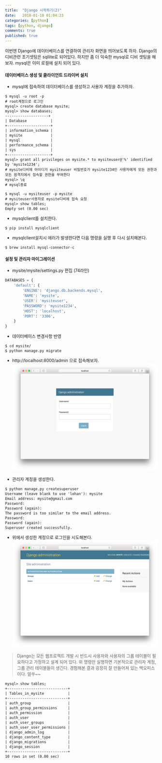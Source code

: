 ```yaml
---
title:  "Django 시작하기(2)"
date:   2018-01-10 01:04:23
categories: [python]
tags: [python, django]
comments: true
published: true
---
```


이번엔 Django에 데이터베이스를 연결하여 관리자 화면을 띄어보도록 하자. Django의 디비관련 초기셋팅은 sqllite로 되어있다. 하지만 좀 더 익숙한 mysql로 디비 셋팅을 해보자. mysql은 이미 로컬에 설치 되어 있다. 

#### __데이터베이스 생성 및 클라이언트 드라이버 설치__
+ mysql에 접속하여 데이터베이스를 생성하고 사용자 계정을 추가하자.
```
$ mysql -u root -p
# root계정으로 로그인
mysql> create database mysite;
mysql> show databases;
--------------------+
| Database           |
+--------------------+
| information_schema |
| mysite             |
| mysql              |
| performance_schema |
| sys                |
+--------------------+    
mysql> grant all privileges on mysite.* to mysiteuser@'%' identified by 'mysite1234';
# mysite디비에 아이디가 mysiteuser 비밀번호가 mysite1234인 사용자에게 모든 권한과 모든 원격지에서 접속할 권한을 부여한다
mysql> \q
# mysql종료
```
```
$ mysql -u mysiteuser -p mysite
# mysiteuser사용자로 mysite디비에 접속 요청
mysql> show tables;
Empty set (0.00 sec)
```

+ mysqlclient를 설치한다.
```
$ pip install mysqlclient
```

+ mysqlclient설치시 에러가 발생한다면 다음 명령을 실행 후 다시 설치해본다.
```
$ brew install mysql-connector-c
```

#### __설정 및 관리자 마이그레이션__

+ mysite/mysite/settings.py 편집 (74라인)
```python
DATABASES = {
    'default': {
        'ENGINE': 'django.db.backends.mysql',
        'NAME': 'mysite',
        'USER': 'mysiteuser',
        'PASSWORD': 'mysite1234',
        'HOST': 'localhost',
        'PORT': '3306',
    }
}
```

+ 데이터베이스 변경사항 반영
~~~
$ cd mysite/
$ python manage.py migrate
~~~

+ http://localhost:8000/admin 으로 접속해보자.
![관리자](/images/20180110/01.jpg)

+ 관리자 계정을 생성한다.
~~~
$ python manage.py createsuperuser
Username (leave blank to use 'lohan'): mysite
Email address: mysite@gmail.com
Password: 
Password (again): 
The password is too similar to the email address.
Password: 
Password (again): 
Superuser created successfully.
~~~

+ 위에서 생성한 계정으로 로그인을 시도해본다.
![관리자](/images/20180110/02.jpg)

> Django는 모든 웹프로젝트 개발 시 반드시 사용자와 사용자의 그룹 테이블이 필요하다고 가정하고 설계 되어 있다. 위 명령만 실행하면 기본적으로 관리자 계정, 그룹 관리 테이블들이 생긴다. 경험해본 결과 굉장히 잘 만들어져 있는 백오피스이다. 얼쑤~~

~~~
mysql> show tables;
+----------------------------+
| Tables_in_mysite           |
+----------------------------+
| auth_group                 |
| auth_group_permissions     |
| auth_permission            |
| auth_user                  |
| auth_user_groups           |
| auth_user_user_permissions |
| django_admin_log           |
| django_content_type        |
| django_migrations          |
| django_session             |
+----------------------------+
10 rows in set (0.00 sec)
~~~

